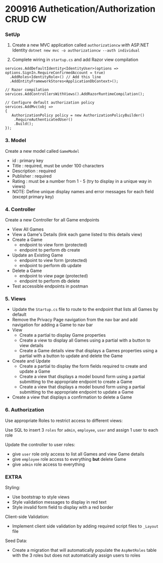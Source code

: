 # 200916 Authetication/Authorization CRUD CW

### SetUp

1. Create a new MVC application called `authorizationcw` *with* ASP.NET Identity
`dotnet new mvc -o authorizationcw --auth individual`

2. Complete wiring in `startup.cs` and add Razor view compilation
```
services.AddDefaultIdentity<IdentityUser>(options => options.SignIn.RequireConfirmedAccount = true)
  .AddRoles<IdentityRole>() // Add this line
  .AddEntityFrameworkStores<ApplicationDbContext>();

// Razor compilation
services.AddControllersWithViews().AddRazorRuntimeCompilation();

// Configure default authorization policy
services.AddMvc(obj => 
{
   AuthorizationPolicy policy = new AuthorizationPolicyBuilder()
    .RequireAuthenticatedUser()
    .Build();
});
```

### 3. Model
Create a new model called `GameModel`
- id : primary key
- Title : required, must be under 100 characters
- Description : required
- Publisher : required
- Rating : must be a number from 1 - 5 (try to display in a unique way in views)
- NOTE: Define unique display names and error messages for each field (except primary key)

### 4. Controller
Create a new Controller for all Game endpoints 
- View All Games
- View a Game's Details (link each game listed to this details view)
- Create a Game
    - endpoint to view form (protected)
    - endpoint to perform db create
- Update an Existing Game
    - endpoint to view form (protected)
    - endpoint to perform db update
- Delete a Game
    - endpoint to view page (protected)
    - endpoint to perform db delete 
- Test accessible endpoints in postman

### 5. Views
- Update the `Startup.cs` file to route to the endpoint that lists all Games by default
- Remove the Privacy Page navigation from the nav bar and add navigation for adding a Game to nav bar
- View
    - Create a partial to display Game properties
    - Create a view to display all Games using a partial with a button to view details
    - Create a Game details view that displays a Games properties using a partial with a button to update and delete the Game
- Create and Update
    - Create a partial to display the form fields required to create and update a Game
    - Create a view that displays a model bound form using a partial submitting to the appropriate endpoint to create a Game
    - Create a view that displays a model bound form using a partial submitting to the appropriate endpoint to update a Game
- Create a view that displays a confirmation to delete a Game

### 6. Authorization
Use appropriate Roles to restrict access to different views:

Use SQL to insert 3 `roles` for `admin`, `employee`, `user` and assign 1 user to each role

Update the controller to user roles:
- give `user` role only access to list all Games and view Game details
- give `employee` role access to everything **but** delete Game
- give `admin` role access to everything

### EXTRA
Styling:
- Use bootstrap to style views
- Style validation messages to display in red text
- Style invalid form field to display with a red border

Client-side Validation:
- Implement client side validation by adding required script files to `_Layout` file

Seed Data:
- Create a migration that will automatically populate the `AspNetRoles` table with the 3 roles but does not automatically assign users to roles
